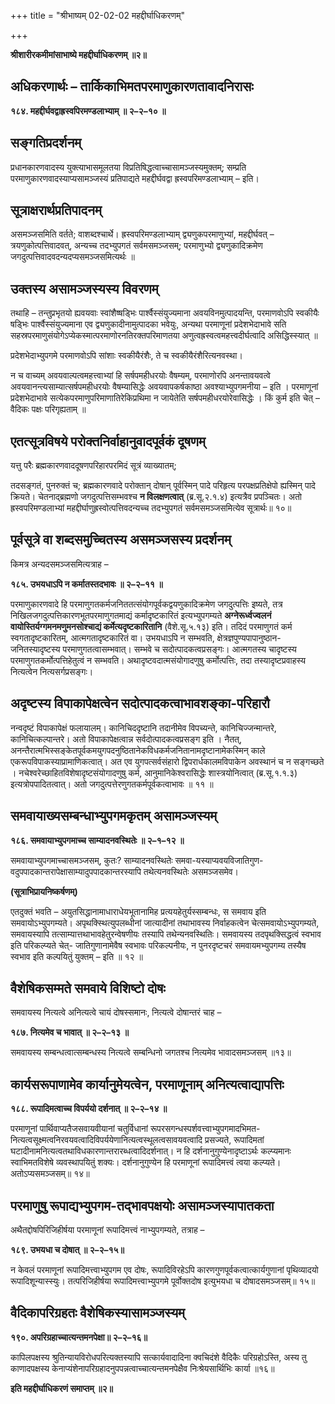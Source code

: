 +++
title = "श्रीभाष्यम् 02-02-02 महद्दीर्घाधिकरणम्"

+++


**श्रीशारीरकमीमांसाभाष्ये महद्दीर्घाधिकरणम् ॥२॥**

## अधिकरणार्थः – तार्किकाभिमतपरमाणुकारणतावादनिरासः

**१८४. महद्दीर्घवद्वाह्रस्वपिरमण्डलाभ्याम् ॥ २–२–१० ॥**

## सङ्गतिप्रदर्शनम्

प्रधानकारणवादस्य युक्त्याभासमूलतया विप्रतिषिद्धत्वाच्चासामञ्जस्यमुक्तम्; सम्प्रति परमाणुकारणवादस्याप्यसामञ्जस्यं प्रतिपाद्यते महद्दीर्घवद्वा ह्रस्वपरिमण्डलाभ्याम् – इति।

## सूत्राक्षरार्थप्रतिपादनम्

असमञ्जसमिति वर्तते; वाशब्दश्चार्थे। ह्रस्वपरिमण्डलाभ्याम् द्व्यणुकपरमाणुभ्यां, महद्दीर्घवत् – त्रयणुकोत्पत्तिवादवत्, अन्यच्च तदभ्युपगतं सर्वमसमञ्जसम्; परमाणुभ्यो द्व्यणुकादिक्रमेण जगदुत्पत्तिवादवदन्यदप्यसमञ्जसमित्यर्थः ॥

## उक्तस्य असामञ्जस्यस्य विवरणम्

तथाहि – तन्तुप्रभृतयो ह्यवयवाः स्वांशैष्षड्भिः पार्श्वैस्संयुज्यमाना अवयविनमुत्पादयन्ति, परमाणवोऽपि स्वकीयैः षड्भिः पार्श्वैस्संयुज्यमाना एव द्व्यणुकादीनामुत्पादका भवेयुः, अन्यथा परमाणूनां प्रदेशभेदाभावे सति सहस्रपरमाणुसंयोगेऽप्येकस्मात्परमाणोरनतिरक्तपरिमाणतया अणुत्वह्रस्वत्वमहत्त्वदीर्घत्वादि असिद्धिस्स्यात् ॥

प्रदेशभेदाभ्युपगमे परमाणवोऽपि सांशाः स्वकीयैरंशैः, ते च स्वकीयैरंशैरित्यनवस्था।

न च वाच्यम् अवयवाल्पत्वमहत्त्वाभ्यां हि सर्षपमहीधरयोः वैषम्यम्, परमाणोरपि अनन्तावयवत्वे अवयवानन्त्यसाम्यात्सर्षपमहीधरयोः वैषम्यासिद्धेः अवयवापकर्षकाष्ठा अवश्याभ्युपगमनीया – इति । परमाणूनां प्रदेशभेदाभावे सत्येकपरमाणुपरिमाणातिरेकिप्रथिमा न जायेतेति सर्षपमहीधरयोरेवासिद्धेः । किं कुर्म इति चेत् – वैदिकः पक्षः परिगृह्यताम् ॥

## एतत्सूत्रविषये परोक्तनिर्वाहानुवादपूर्वकं दूषणम्

यत्तु परैः ब्रह्मकारणवाददूषणपरिहारपरमिदं सूत्रं व्याख्यातम्;

तदसङ्गतं, पुनरुक्तं च; ब्रह्मकारणवादे परोक्तान् दोषान् पूर्वस्मिन् पादे परिहृत्य परपक्षप्रतिक्षेपो ह्यस्मिन् पादे क्रियते। चेतनाद्ब्रह्मणो जगदुत्पत्तिसम्भवश्च **न विलक्षणत्वात्** (ब्र.सू.२.१.४) इत्यत्रैव प्रपञ्चितः। अतो ह्रस्वपरिमण्डलाभ्यां महद्दीर्घाणुह्रस्वोत्पत्तिवदन्यच्च तदभ्युपगतं सर्वमसमञ्जसमित्येव सूत्रार्थः॥ १०॥

## पूर्वसूत्रे वा शब्दसमुच्चितस्य असमञ्जसस्य प्रदर्शनम्

किमत्र अन्यदसमञ्जसमित्यत्राह –

**१८५. उभयधाऽपि न कर्मातस्तदभावः ॥ २–२–११ ॥**

परमाणुकारणवादे हि परमाणुगतकर्मजनिततत्संयोगपूर्वकद्वयणुकादिक्रमेण जगदुत्पत्तिः इष्यते, तत्र निखिलजगदुत्पत्तिकारणभूतपरमाणुगतमाद्यं कर्मादृष्टकारितं इत्यभ्युपगम्यते **अग्नेरूर्ध्वज्वलनं वायोस्तिर्यग्गमनमणुमनसोश्चाद्यं कर्मेत्यदृष्टकारितानि** (वैशे.सू.५.१३) इति। तदिदं परमाणुगतं कर्म स्वगतादृष्टकारितम्, आत्मगतादृष्टकारितं वा। उभयधाऽपि न सम्भवति, क्षेत्रज्ञपुण्यपापानुष्ठान-जनितस्यादृष्टस्य परमाणुगतत्वासम्भवात्। सम्भवे च सदोत्पादकत्वप्रसङ्गः। आत्मगतस्य चादृष्टस्य परमाणुगतकर्मोत्पत्तिहेतुत्वं न सम्भवति। अथादृष्टवदात्मसंयोगादणुषु कर्मोत्पत्तिः, तदा तस्यादृष्टप्रवाहस्य नित्यत्वेन नित्यसर्गप्रसङ्गः।

## अदृष्टस्य विपाकापेक्षत्वेन सदोत्पादकत्वाभावशङ्का-परिहारौ

नन्वदृष्टं विपाकापेक्षं फलायालम्। कानिचिददृष्टानि तदानीमेव विपच्यन्ते, कानिचिज्जन्मान्तरे, कानिचित्कल्पान्तरे। अतो विपाकापेक्षत्वान्न सर्वदोत्पादकत्वप्रसङ्ग इति । नैतत्, अनन्तैरात्मभिस्सङ्केतपूर्वकमयुगपदनुष्ठितानेकविधकर्मजनितानामदृष्टानामेकस्मिन् काले एकरूपविपाकस्याप्रामाणिकत्वात्। अत एव युगपत्सर्वसंहारो द्विपरार्धकालमविपाकेन अवस्थानं च न सङ्गच्छते । नचेश्वरेच्छाहितविशेषादृष्टसंयोगादणुषु कर्म, आनुमानिकेश्वरासिद्धेः शास्त्रयोनित्वात् (ब्र.सू.१.१.३) इत्यत्रोपपादितत्वात्। अतो जगदुत्पत्तेरणुगतकर्मपूर्वकत्वाभावः ॥ ११ ॥

## समवायाख्यसम्बन्धाभ्युपगमकृतम् असामञ्जस्यम्

**१८६. समवायाभ्युपगमाच्च साम्यादनवस्थितेः ॥ २–१–१२ ॥**

समवायाभ्युपगमाच्चासमञ्जसम्, कुतः? साम्यादनवस्थितेः समवा-यस्याप्यवयविजातिगुण-वदुपपादकान्तरापेक्षासाम्यादुपपादकान्तरस्यापि तथेत्यनवस्थितेः असमञ्जसमेव।

**(सूत्राभिप्रायनिष्कर्षणम्)**

एतदुक्तं भवति – अयुतसिद्धानामाधाराधेयभूतानामिह प्रत्ययहेतुर्यस्सम्बन्धः, स समवाय इति समवायोऽभ्युपगम्यते। अपृथक्स्थित्युपलब्धीनां जात्यादीनां तथाभावस्य निर्वाहकत्वेन चेत्समवायोऽभ्युपगम्यते, समवायस्यापि तत्साम्यात्तथाभावहेतुरन्वेषणीयः तस्यापि तथेन्यनवस्थितिः। समवायस्य तदपृथक्सिद्धत्वं स्वभाव इति परिकल्प्यते चेत्- जातिगुणानामेवैष स्वभावः परिकल्पनीयः, न पुनरदृष्टचरं समवायमभ्युपगम्य तस्यैष स्वभाव इति कल्पयितुं युक्तम् – इति ॥ १२ ॥

## वैशेषिकसम्मते समवाये विशिष्टो दोषः

समवायस्य नित्यत्वे अनित्यत्वे चायं दोषस्समानः, नित्यत्वे दोषान्तरं चाह –

**१८७. नित्यमेव च भावात् ॥ २–२–१३ ॥**

समवायस्य सम्बन्धत्वात्सम्बन्धस्य नित्यत्वे सम्बन्धिनो जगतश्च नित्यमेव भावादसमञ्जसम् ॥१३॥

## कार्यसरूपाणामेव कार्यानुमेयत्वेन, परमाणूनाम् अनित्यत्वाद्यापत्तिः

**१८८. रूपादिमत्वाच्च विपर्ययो दर्शनात् ॥ २–२–१४ ॥**

परमाणूनां पार्थिवाप्यतैजसवायवीयानां चतुर्विधानां रूपरसगन्धस्पर्शवत्त्वाभ्युपगमादभिमत-नित्यत्वसूक्ष्मत्वनिरवयवत्वादिविपर्ययेणानित्यत्वस्थूलत्वसावयवत्वादि प्रसज्यते, रूपादिमतां घटादीनामनित्यत्वतथाविधकारणान्तरारब्धत्वादिदर्शनात्। न हि दर्शनानुगुण्येनादृष्टाऽर्थः कल्प्यमानः स्वाभिमतविशेषे व्यवस्थापयितुं शक्यः। दर्शनानुगुण्येन हि परमाणूनां रूपादिमत्त्वं त्वया कल्प्यते। अतोऽप्यसमञ्जसम्॥ १४॥

## परमाणुषु रूपाद्यभ्युपगम-तद्भावपक्षयोः असामञ्जस्यापातकता

अथैतद्दोषपिरिजिहीर्षया परमाणूनां रूपादिमत्त्वं नाभ्युपगम्यते, तत्राह –

**१८९. उभयधा च दोषात् ॥ २–२–१५॥**

न केवलं परमाणूनां रूपादिमत्त्वाभ्युपगम एव दोषः, रूपादिविरहेऽपि कारणगुणपूर्वकत्वात्कार्यगुणानां पृथिव्यादयो रूपादिशून्यास्स्युः। तत्परिजिहीर्षया रूपादिमत्त्वाभ्युपगमे पूर्वोक्तदोष इत्युभयधा च दोषादसमञ्जसम्॥ १५॥

## वैदिकापरिग्रहतः वैशेषिकस्यासामञ्जस्यम्

**१९०. अपरिग्रहाच्चात्यन्तमनपेक्षा॥ २–२–१६॥**

कापिलपक्षस्य श्रुतिन्यायविरोधपरित्यक्तस्यापि सत्कार्यवादादिना क्वचिदंशे वैदिकैः परिग्रहोऽस्ति, अस्य तु काणादपक्षस्य केनाप्यंशेनापरिग्रहादनुपपन्नत्वाच्चात्यन्तमनपेक्षैव निःश्रेयसार्थिभिः कार्या ॥१६॥

**इति महद्दीर्घाधिकरणं समाप्तम् ॥२॥**


